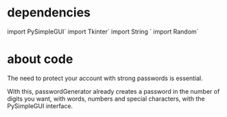 # dependencies
import PySimpleGUI´
import Tkinter´
import String ´
import Random´

# about code

The need to protect your account with strong passwords is essential.

With this, passwordGenerator already creates a password in the number of digits you want, with words, numbers and special characters, with the PySimpleGUI interface.
 
